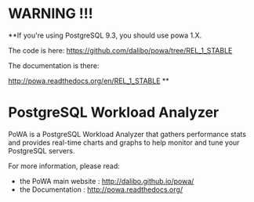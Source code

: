 WARNING !!!
===========

**If you're using PostgreSQL 9.3, you should use powa 1.X.

The code is here:
https://github.com/dalibo/powa/tree/REL_1_STABLE

The documentation is there:

http://powa.readthedocs.org/en/REL_1_STABLE
**




PostgreSQL Workload Analyzer
============================

PoWA is a PostgreSQL Workload Analyzer that gathers performance stats and provides real-time charts 
and graphs to help monitor and tune your PostgreSQL servers.

For more information, please read:

  * the PoWA main website : http://dalibo.github.io/powa/
  * the Documentation : http://powa.readthedocs.org/
